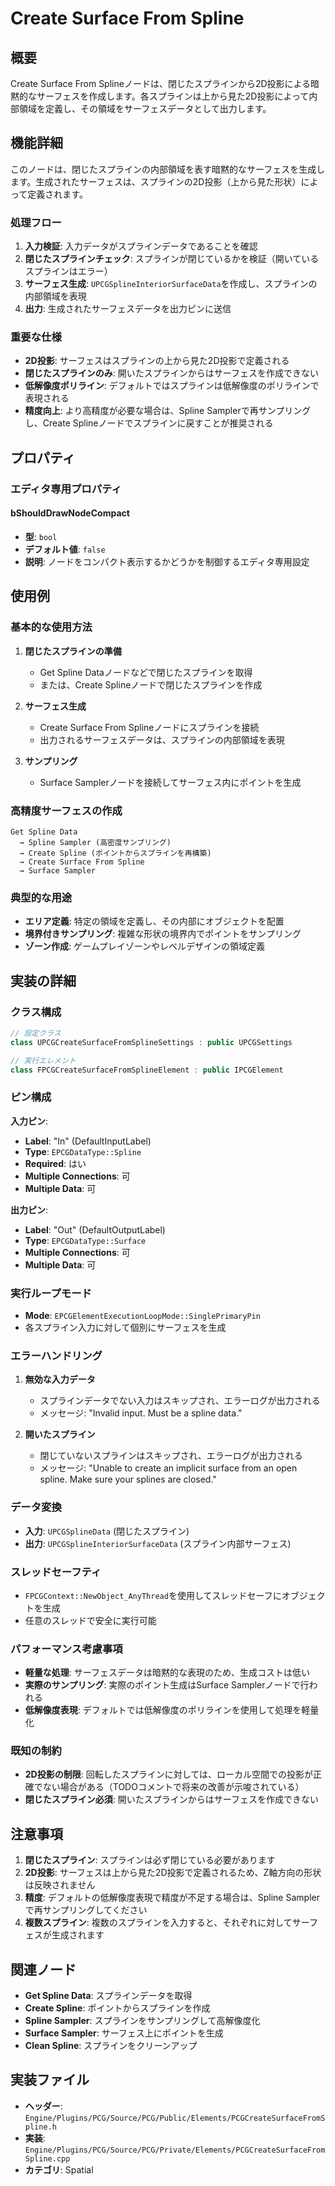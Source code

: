# Create Surface From Spline

## 概要

Create Surface From Splineノードは、閉じたスプラインから2D投影による暗黙的なサーフェスを作成します。各スプラインは上から見た2D投影によって内部領域を定義し、その領域をサーフェスデータとして出力します。

## 機能詳細

このノードは、閉じたスプラインの内部領域を表す暗黙的なサーフェスを生成します。生成されたサーフェスは、スプラインの2D投影（上から見た形状）によって定義されます。

### 処理フロー

1. **入力検証**: 入力データがスプラインデータであることを確認
2. **閉じたスプラインチェック**: スプラインが閉じているかを検証（開いているスプラインはエラー）
3. **サーフェス生成**: `UPCGSplineInteriorSurfaceData`を作成し、スプラインの内部領域を表現
4. **出力**: 生成されたサーフェスデータを出力ピンに送信

### 重要な仕様

- **2D投影**: サーフェスはスプラインの上から見た2D投影で定義される
- **閉じたスプラインのみ**: 開いたスプラインからはサーフェスを作成できない
- **低解像度ポリライン**: デフォルトではスプラインは低解像度のポリラインで表現される
- **精度向上**: より高精度が必要な場合は、Spline Samplerで再サンプリングし、Create Splineノードでスプラインに戻すことが推奨される

## プロパティ

### エディタ専用プロパティ

#### bShouldDrawNodeCompact
- **型**: `bool`
- **デフォルト値**: `false`
- **説明**: ノードをコンパクト表示するかどうかを制御するエディタ専用設定

## 使用例

### 基本的な使用方法

1. **閉じたスプラインの準備**
   - Get Spline Dataノードなどで閉じたスプラインを取得
   - または、Create Splineノードで閉じたスプラインを作成

2. **サーフェス生成**
   - Create Surface From Splineノードにスプラインを接続
   - 出力されるサーフェスデータは、スプラインの内部領域を表現

3. **サンプリング**
   - Surface Samplerノードを接続してサーフェス内にポイントを生成

### 高精度サーフェスの作成

```
Get Spline Data
  → Spline Sampler (高密度サンプリング)
  → Create Spline (ポイントからスプラインを再構築)
  → Create Surface From Spline
  → Surface Sampler
```

### 典型的な用途

- **エリア定義**: 特定の領域を定義し、その内部にオブジェクトを配置
- **境界付きサンプリング**: 複雑な形状の境界内でポイントをサンプリング
- **ゾーン作成**: ゲームプレイゾーンやレベルデザインの領域定義

## 実装の詳細

### クラス構成

```cpp
// 設定クラス
class UPCGCreateSurfaceFromSplineSettings : public UPCGSettings

// 実行エレメント
class FPCGCreateSurfaceFromSplineElement : public IPCGElement
```

### ピン構成

**入力ピン**:
- **Label**: "In" (DefaultInputLabel)
- **Type**: `EPCGDataType::Spline`
- **Required**: はい
- **Multiple Connections**: 可
- **Multiple Data**: 可

**出力ピン**:
- **Label**: "Out" (DefaultOutputLabel)
- **Type**: `EPCGDataType::Surface`
- **Multiple Connections**: 可
- **Multiple Data**: 可

### 実行ループモード

- **Mode**: `EPCGElementExecutionLoopMode::SinglePrimaryPin`
- 各スプライン入力に対して個別にサーフェスを生成

### エラーハンドリング

1. **無効な入力データ**
   - スプラインデータでない入力はスキップされ、エラーログが出力される
   - メッセージ: "Invalid input. Must be a spline data."

2. **開いたスプライン**
   - 閉じていないスプラインはスキップされ、エラーログが出力される
   - メッセージ: "Unable to create an implicit surface from an open spline. Make sure your splines are closed."

### データ変換

- **入力**: `UPCGSplineData` (閉じたスプライン)
- **出力**: `UPCGSplineInteriorSurfaceData` (スプライン内部サーフェス)

### スレッドセーフティ

- `FPCGContext::NewObject_AnyThread`を使用してスレッドセーフにオブジェクトを生成
- 任意のスレッドで安全に実行可能

### パフォーマンス考慮事項

- **軽量な処理**: サーフェスデータは暗黙的な表現のため、生成コストは低い
- **実際のサンプリング**: 実際のポイント生成はSurface Samplerノードで行われる
- **低解像度表現**: デフォルトでは低解像度のポリラインを使用して処理を軽量化

### 既知の制約

- **2D投影の制限**: 回転したスプラインに対しては、ローカル空間での投影が正確でない場合がある（TODOコメントで将来の改善が示唆されている）
- **閉じたスプライン必須**: 開いたスプラインからはサーフェスを作成できない

## 注意事項

1. **閉じたスプライン**: スプラインは必ず閉じている必要があります
2. **2D投影**: サーフェスは上から見た2D投影で定義されるため、Z軸方向の形状は反映されません
3. **精度**: デフォルトの低解像度表現で精度が不足する場合は、Spline Samplerで再サンプリングしてください
4. **複数スプライン**: 複数のスプラインを入力すると、それぞれに対してサーフェスが生成されます

## 関連ノード

- **Get Spline Data**: スプラインデータを取得
- **Create Spline**: ポイントからスプラインを作成
- **Spline Sampler**: スプラインをサンプリングして高解像度化
- **Surface Sampler**: サーフェス上にポイントを生成
- **Clean Spline**: スプラインをクリーンアップ

## 実装ファイル

- **ヘッダー**: `Engine/Plugins/PCG/Source/PCG/Public/Elements/PCGCreateSurfaceFromSpline.h`
- **実装**: `Engine/Plugins/PCG/Source/PCG/Private/Elements/PCGCreateSurfaceFromSpline.cpp`
- **カテゴリ**: Spatial
